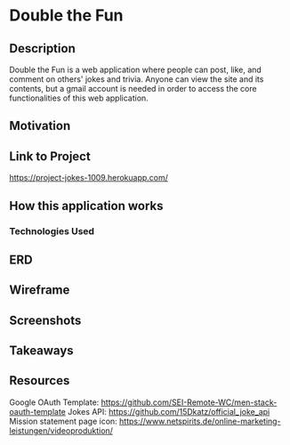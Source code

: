 # Double the Fun
## Description
Double the Fun is a web application where people can post, like, and comment on others' jokes and trivia. Anyone can view the site and its contents, but a gmail account is needed in order to access the core functionalities of this web application.

## Motivation

## Link to Project
https://project-jokes-1009.herokuapp.com/

## How this application works

### Technologies Used

## ERD

## Wireframe

## Screenshots

## Takeaways

## Resources
Google OAuth Template: https://github.com/SEI-Remote-WC/men-stack-oauth-template
Jokes API: https://github.com/15Dkatz/official_joke_api
Mission statement page icon: https://www.netspirits.de/online-marketing-leistungen/videoproduktion/